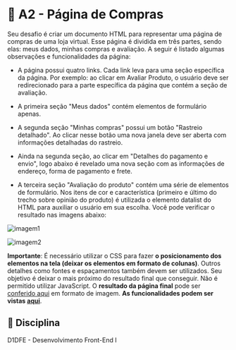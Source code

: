 # 🏫 A2 - Página de Compras

Seu desafio é criar um documento HTML para representar uma página de compras de uma loja virtual. Esse página é dividida em três partes, sendo elas: meus dados, minhas compras e avaliação. A seguir é listado algumas observações e funcionalidades da página:
- A página possui quatro links. Cada link leva para uma seção específica da página. Por exemplo: ao clicar em Avaliar Produto, o usuário deve ser redirecionado para a parte específica da página que contém a seção de avaliação.

- A primeira seção "Meus dados" contém elementos de formulário apenas.

- A segunda seção "Minhas compras" possui um botão "Rastreio detalhado". Ao clicar nesse botão uma nova janela deve ser aberta com informações detalhadas do rastreio.

- Ainda na segunda seção, ao clicar em "Detalhes do pagamento e envio", logo abaixo é revelado uma nova seção com as informações de endereço, forma de pagamento e frete.

- A terceira seção "Avaliação do produto" contém uma série de elementos de formulário. Nos itens de cor e característica (primeiro e último do trecho sobre opinião do produto) é utilizada o elemento datalist do HTML para auxiliar o usuário em sua escolha. Você pode verificar o resultado nas imagens abaixo:

![imagem1](https://github.com/matheusrmatiaspos/D1DFE-A2-Pagina-Compras/assets/161660766/210a6ee4-d54c-492e-a0af-ab88dd6e26cf)

![imagem2](https://github.com/matheusrmatiaspos/D1DFE-A2-Pagina-Compras/assets/161660766/41443e74-785d-435e-8572-30e42ffc7c7d)

**Importante**:  É necessário utilizar o CSS para fazer **o posicionamento dos elementos na tela (deixar os elementos em formato de colunas)**. Outros detalhes como fontes e espaçamentos também devem ser utilizados. Seu objetivo é deixar o mais próximo do resultado final que conseguir. Não é permitido utilizar JavaScript.
O **resultado da página final** pode ser [conferido aqui](https://moodle.itp.ifsp.edu.br/pluginfile.php/151764/mod_assign/intro/paginafinal.png?time=1709037186920) em formato de imagem. **As funcionalidades podem ser vistas [aqui](https://moodle.itp.ifsp.edu.br/pluginfile.php/151764/mod_assign/intro/minhascompras.mp4)**.

## 📒 Disciplina
D1DFE - Desenvolvimento Front-End I